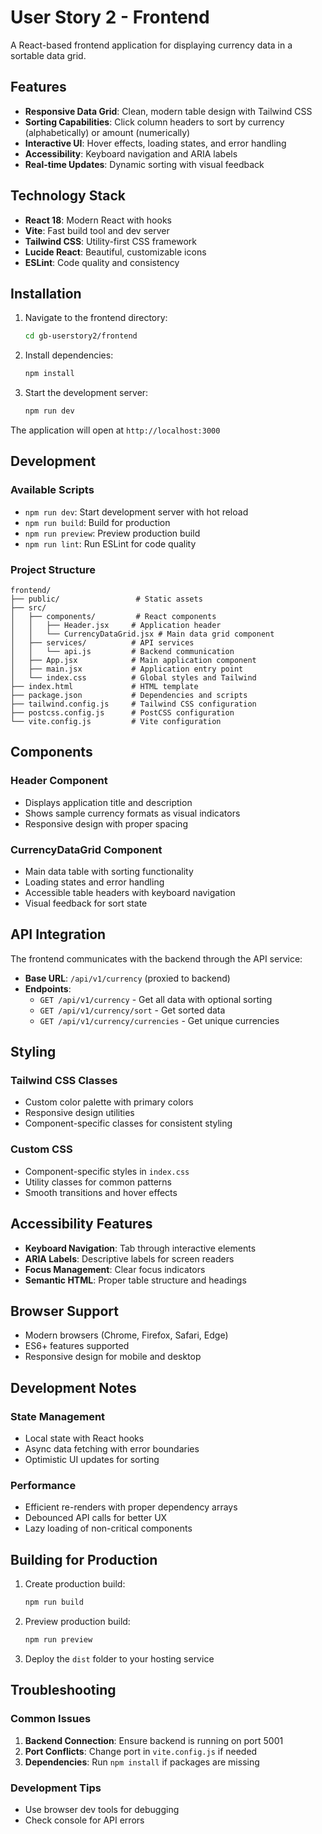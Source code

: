 # User Story 2 - Frontend

A React-based frontend application for displaying currency data in a sortable data grid.

## Features

- **Responsive Data Grid**: Clean, modern table design with Tailwind CSS
- **Sorting Capabilities**: Click column headers to sort by currency (alphabetically) or amount (numerically)
- **Interactive UI**: Hover effects, loading states, and error handling
- **Accessibility**: Keyboard navigation and ARIA labels
- **Real-time Updates**: Dynamic sorting with visual feedback

## Technology Stack

- **React 18**: Modern React with hooks
- **Vite**: Fast build tool and dev server
- **Tailwind CSS**: Utility-first CSS framework
- **Lucide React**: Beautiful, customizable icons
- **ESLint**: Code quality and consistency

## Installation

1. Navigate to the frontend directory:
   ```bash
   cd gb-userstory2/frontend
   ```

2. Install dependencies:
   ```bash
   npm install
   ```

3. Start the development server:
   ```bash
   npm run dev
   ```

The application will open at `http://localhost:3000`

## Development

### Available Scripts

- `npm run dev`: Start development server with hot reload
- `npm run build`: Build for production
- `npm run preview`: Preview production build
- `npm run lint`: Run ESLint for code quality

### Project Structure

```
frontend/
├── public/                 # Static assets
├── src/
│   ├── components/         # React components
│   │   ├── Header.jsx     # Application header
│   │   └── CurrencyDataGrid.jsx # Main data grid component
│   ├── services/          # API services
│   │   └── api.js         # Backend communication
│   ├── App.jsx            # Main application component
│   ├── main.jsx           # Application entry point
│   └── index.css          # Global styles and Tailwind
├── index.html             # HTML template
├── package.json           # Dependencies and scripts
├── tailwind.config.js     # Tailwind CSS configuration
├── postcss.config.js      # PostCSS configuration
└── vite.config.js         # Vite configuration
```

## Components

### Header Component
- Displays application title and description
- Shows sample currency formats as visual indicators
- Responsive design with proper spacing

### CurrencyDataGrid Component
- Main data table with sorting functionality
- Loading states and error handling
- Accessible table headers with keyboard navigation
- Visual feedback for sort state

## API Integration

The frontend communicates with the backend through the API service:

- **Base URL**: `/api/v1/currency` (proxied to backend)
- **Endpoints**:
  - `GET /api/v1/currency` - Get all data with optional sorting
  - `GET /api/v1/currency/sort` - Get sorted data
  - `GET /api/v1/currency/currencies` - Get unique currencies

## Styling

### Tailwind CSS Classes
- Custom color palette with primary colors
- Responsive design utilities
- Component-specific classes for consistent styling

### Custom CSS
- Component-specific styles in `index.css`
- Utility classes for common patterns
- Smooth transitions and hover effects

## Accessibility Features

- **Keyboard Navigation**: Tab through interactive elements
- **ARIA Labels**: Descriptive labels for screen readers
- **Focus Management**: Clear focus indicators
- **Semantic HTML**: Proper table structure and headings

## Browser Support

- Modern browsers (Chrome, Firefox, Safari, Edge)
- ES6+ features supported
- Responsive design for mobile and desktop

## Development Notes

### State Management
- Local state with React hooks
- Async data fetching with error boundaries
- Optimistic UI updates for sorting

### Performance
- Efficient re-renders with proper dependency arrays
- Debounced API calls for better UX
- Lazy loading of non-critical components

## Building for Production

1. Create production build:
   ```bash
   npm run build
   ```

2. Preview production build:
   ```bash
   npm run preview
   ```

3. Deploy the `dist` folder to your hosting service

## Troubleshooting

### Common Issues

1. **Backend Connection**: Ensure backend is running on port 5001
2. **Port Conflicts**: Change port in `vite.config.js` if needed
3. **Dependencies**: Run `npm install` if packages are missing

### Development Tips

- Use browser dev tools for debugging
- Check console for API errors
